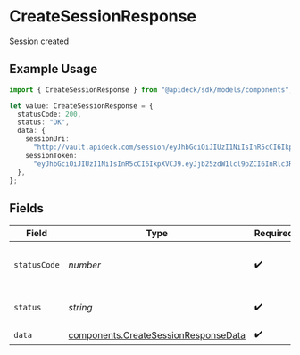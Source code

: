 # CreateSessionResponse

Session created

## Example Usage

```typescript
import { CreateSessionResponse } from "@apideck/sdk/models/components";

let value: CreateSessionResponse = {
  statusCode: 200,
  status: "OK",
  data: {
    sessionUri:
      "http://vault.apideck.com/session/eyJhbGciOiJIUzI1NiIsInR5cCI6IkpXVCJ9.eyJjb25zdW1lcl9pZCI6InRlc3RfdXNlcl9pZCIsImFwcGxpY2F0aW9uX2lkIj",
    sessionToken:
      "eyJhbGciOiJIUzI1NiIsInR5cCI6IkpXVCJ9.eyJjb25zdW1lcl9pZCI6InRlc3RfdXNlcl9pZCIsImFwcGxpY2F0aW9uX2lkIj",
  },
};
```

## Fields

| Field                                                                                        | Type                                                                                         | Required                                                                                     | Description                                                                                  | Example                                                                                      |
| -------------------------------------------------------------------------------------------- | -------------------------------------------------------------------------------------------- | -------------------------------------------------------------------------------------------- | -------------------------------------------------------------------------------------------- | -------------------------------------------------------------------------------------------- |
| `statusCode`                                                                                 | *number*                                                                                     | :heavy_check_mark:                                                                           | HTTP Response Status Code                                                                    | 200                                                                                          |
| `status`                                                                                     | *string*                                                                                     | :heavy_check_mark:                                                                           | HTTP Response Status                                                                         | OK                                                                                           |
| `data`                                                                                       | [components.CreateSessionResponseData](../../models/components/createsessionresponsedata.md) | :heavy_check_mark:                                                                           | N/A                                                                                          |                                                                                              |